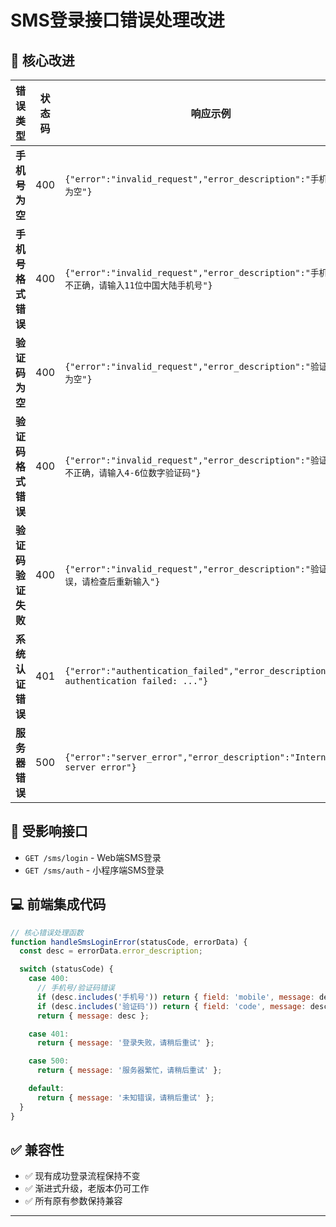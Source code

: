 # SMS登录接口错误处理改进

## 🎯 核心改进

| 错误类型 | 状态码 | 响应示例 |
|---------|--------|----------|
| **手机号为空** | 400 | `{"error":"invalid_request","error_description":"手机号不能为空"}` |
| **手机号格式错误** | 400 | `{"error":"invalid_request","error_description":"手机号格式不正确，请输入11位中国大陆手机号"}` |
| **验证码为空** | 400 | `{"error":"invalid_request","error_description":"验证码不能为空"}` |
| **验证码格式错误** | 400 | `{"error":"invalid_request","error_description":"验证码格式不正确，请输入4-6位数字验证码"}` |
| **验证码验证失败** | 400 | `{"error":"invalid_request","error_description":"验证码错误，请检查后重新输入"}` |
| **系统认证错误** | 401 | `{"error":"authentication_failed","error_description":"SMS authentication failed: ..."}` |
| **服务器错误** | 500 | `{"error":"server_error","error_description":"Internal server error"}` |

## 🔗 受影响接口
- `GET /sms/login` - Web端SMS登录
- `GET /sms/auth` - 小程序端SMS登录

## 💻 前端集成代码

```javascript
// 核心错误处理函数
function handleSmsLoginError(statusCode, errorData) {
  const desc = errorData.error_description;

  switch (statusCode) {
    case 400:
      // 手机号/验证码错误
      if (desc.includes('手机号')) return { field: 'mobile', message: desc };
      if (desc.includes('验证码')) return { field: 'code', message: desc };
      return { message: desc };

    case 401:
      return { message: '登录失败，请稍后重试' };

    case 500:
      return { message: '服务器繁忙，请稍后重试' };

    default:
      return { message: '未知错误，请稍后重试' };
  }
}
```

## ✅ 兼容性
- ✅ 现有成功登录流程保持不变
- ✅ 渐进式升级，老版本仍可工作
- ✅ 所有原有参数保持兼容

---